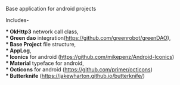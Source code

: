 Base application for android projects

Includes-

<b> * OkHttp3</b> network call class,
<br /><b> * Green dao</b> integration(https://github.com/greenrobot/greenDAO),
<br /><b> * Base Project</b> file structure,
<br /><b> * AppLog</b>,
<br /><b> * Iconics</b> for android (https://github.com/mikepenz/Android-Iconics)
<br /><b> * Material</b> typeface for android,
<br /><b> * Octicons</b> for android (https://github.com/primer/octicons)
<br /><b> * Butterknife</b> (https://jakewharton.github.io/butterknife/)